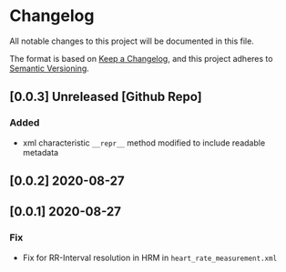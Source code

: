 # Changelog
All notable changes to this project will be documented in this file.

The format is based on [Keep a Changelog](https://keepachangelog.com/en/1.0.0/),
and this project adheres to [Semantic Versioning](https://semver.org/spec/v2.0.0.html).

## [0.0.3] Unreleased [Github Repo]

### Added
- xml characteristic `__repr__` method modified to include readable metadata
## [0.0.2] 2020-08-27

## [0.0.1] 2020-08-27
### Fix
- Fix for RR-Interval resolution in HRM in `heart_rate_measurement.xml`
